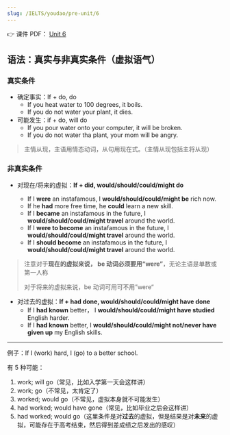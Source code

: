 ```yaml
---
slug: /IELTS/youdao/pre-unit/6
---
```


👉 课件 PDF： [Unit 6](./Unit-6-Note.pdf)

## 语法：真实与非真实条件（虚拟语气）

### 真实条件

- 确定事实：If + do, do
  - If you heat water to 100 degrees, it boils.
  - If you do not water your plant, it dies.
- 可能发生：if + do, will do
  - If you pour water onto your computer, it will be broken.
  - If you do not water tha plant, your mom will be angry.

> 主情从现，主语用情态动词，从句用现在式。（主情从现包括主将从现）

### 非真实条件

- 对现在/将来的虚拟：**If + did, would/should/could/might do**

  - If I **were** an instafamous, I **would/should/could/might be** rich now.
  - If he **had** more free time, he **could** learn a new skill.
  - If I **became** an instafamous in the future, I **would/should/could/might travel** around the world.
  - If I **were to become** an instafamous in the future, I **would/should/could/might travel** around the world.
  - If I **should become** an instafamous in the future, I **would/should/could/might travel** around the world.

> 注意对于**现在的虚拟来说， be 动词必须要用“were”**，无论主语是单数或第一人称
>
> 对于将来的虚拟来说，be 动词可用可不用”were“

- 对过去的虚拟：**If + had done, would/should/could/might have done**
  - If I **had known** better， I **would/should/could/might have studied** English harder.
  - If I **had known** better, I **would/should/could/might not/never have given up** my English skills.

---

例子：If I (work) hard, I (go) to a better school.

有 5 种可能：

1. work; will go（常见，比如入学第一天会这样讲）
2. work; go（不常见，太肯定了）
3. worked; would go（不常见，虚拟本身就不可能发生）
4. had worked; would have gone（常见，比如毕业之后会这样讲）
5. had worked; would go（这里条件是对**过去**的虚拟，但是结果是对**未来**的虚拟，可能存在于高考结束，然后得到差成绩之后发出的感叹）































